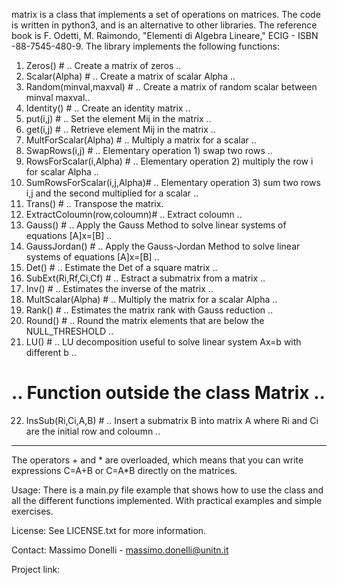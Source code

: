 matrix is a class that implements a set of operations on matrices. The code is written in python3, and is an alternative to other libraries.
The reference book is F. Odetti, M. Raimondo, "Elementi di Algebra Lineare," ECIG - ISBN -88-7545-480-9.
The library implements the following functions:
  
  1) Zeros() 			# .. Create a matrix of zeros ..
  2) Scalar(Alpha)		# .. Create a matrix of scalar Alpha ..
  3) Random(minval,maxval)	# .. Create a matrix of random scalar between minval maxval..
  4) Identity() 		# .. Create an identity matrix  ..
  5) put(i,j) 			# .. Set the element Mij in the matrix .. 
  6) get(i,j)			# .. Retrieve element Mij in the matrix ..  
  7) MultForScalar(Alpha)	# .. Multiply a matrix for a scalar ..
  8) SwapRows(i,j) 		# .. Elementary operation 1) swap two rows .. 
  9) RowsForScalar(i,Alpha) 	# .. Elementary operation 2) multiply the row i for scalar Alpha ..
 10) SumRowsForScalar(i,j,Alpha)# .. Elementary operation 3) sum two rows i,j and the second multiplied for a scalar ..
 11) Trans()			# .. Transpose the matrix.
 12) ExtractColoumn(row,coloumn)# .. Extract coloumn ..
 13) Gauss() 			# .. Apply the Gauss Method to solve linear systems of equations [A]x=[B] ..
 14) GaussJordan() 		# .. Apply the Gauss-Jordan Method to solve linear systems of equations [A]x=[B] ..
 15) Det()  			# .. Estimate the Det of a square matrix ..
 16) SubExt(Ri,Rf,Ci,Cf)	# .. Estract a submatrix from a matrix ..
 17) Inv() 			# .. Estimates the inverse of the matrix ..
 18) MultScalar(Alpha)		# .. Multiply the matrix for a scalar Alpha ..
 19) Rank()			# .. Estimates the matrix rank with Gauss reduction ..
 20) Round()			# .. Round the matrix elements that are below the NULL_THRESHOLD ..
 21) LU()			# .. LU decomposition useful to solve linear system Ax=b with different b .. 
# .. Function outside the class Matrix ..
 22) InsSub(Ri,Ci,A,B)		# .. Insert a submatrix B into matrix A where Ri and Ci are the initial row and coloumn ..

----------------------------------------
The operators + and * are overloaded, which means that you can write expressions C=A+B  or C=A*B directly on the matrices.

    
Usage:
There is a main.py file example that shows how to use the class and all the different functions implemented. With practical examples and simple exercises. 

License:
See LICENSE.txt for more information.

Contact: Massimo Donelli - massimo.donelli@unitn.it 

Project link: 
